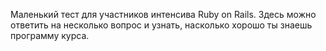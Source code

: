 Маленький тест для участников интенсива Ruby on Rails.
Здесь можно ответить на несколько вопрос и узнать, насколько хорошо ты знаешь программу курса.
